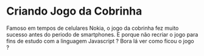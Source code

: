 # Criando Jogo da Cobrinha

Famoso em tempos de celulares Nokia, o jogo da cobrinha fez muito sucesso antes do periodo de smartphones.
E porque não recriar o jogo para fins de estudo com a linguagem Javascript ?
Bora lá ver como ficou o jogo ?